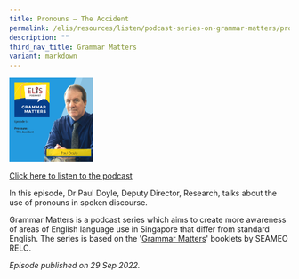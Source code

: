 ```yaml
---
title: Pronouns – The Accident
permalink: /elis/resources/listen/podcast-series-on-grammar-matters/pronouns-the-accident/
description: ""
third_nav_title: Grammar Matters
variant: markdown
---
```

<img src="/images/final-tla-and-swi-ci-and-gm-thumbnails-w-title-only.png" style="width:30%">
		 
<a href="https://open.spotify.com/episode/37pbtf9PLDYK8YtL56rrxc">Click here to listen to the podcast</a>

In this episode, Dr Paul Doyle, Deputy Director, Research, talks about the use of pronouns in spoken discourse.&nbsp;

Grammar Matters is a podcast series which aims to create more awareness of areas of English language use in Singapore that differ from standard English. The series is based on the '[Grammar Matters](https://www.relc.org.sg/facilities/resources/publications)' booklets by SEAMEO RELC.

<em>Episode published on 29 Sep 2022.</em>